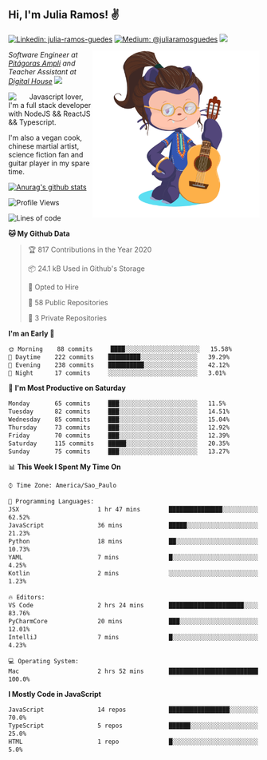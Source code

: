 <h2>Hi, I'm Julia Ramos! &#9996</h2>

[![Linkedin: julia-ramos-guedes](https://img.shields.io/badge/-Linkedin-blue?style=flat&logo=Linkedin&logoColor=white&link=https://www.linkedin.com/in/julia-ramos-guedes/)](https://www.linkedin.com/in/julia-ramos-guedes/)
[![Medium: @juliaramosguedes](https://img.shields.io/badge/-Medium-black?style=flat&logo=Medium&logoColor=white&link=https://medium.com/@juliaramosguedes/)](https://medium.com/@juliaramosguedes/)
![](https://medium.com/@juliaramosguedes/followers)

<!-- 
![Waka Readme](https://github.com/juliaramosguedes/juliaramosguedes/workflows/Waka%20Readme/badge.svg)

![GitHub followers](https://img.shields.io/github/followers/juliaramosguedes?label=Follow&style=for-the-badge&logo=Github&logoColor=white)

![Twitter Follow](https://img.shields.io/twitter/follow/juliaramosdev?label=Follow&style=for-the-badge)
<img src="https://icon-icons.com/icons2/2107/PNG/48/file_type_node_icon_130301.png" width="16px">
<img src="https://icon-icons.com/icons2/2108/PNG/48/react_icon_130845.png" width="16px"> 
 -->

<img align='right' src="https://github.com/juliaramosguedes/juliaramosguedes/blob/master/assets/octocat_julia.png?raw=true" width="335">
<p><em>Software Engineer at <a href="https://www.ampli.com.br/graduacao/vestibular">Pitágoras Ampli</a> and Teacher Assistant at <a href="https://www.digitalhouse.com/br/">Digital House</a> <img src="https://media.giphy.com/media/WUlplcMpOCEmTGBtBW/giphy.gif" width="30"> 
</em></p>


<img align='left' src="https://icon-icons.com/icons2/2108/PNG/48/javascript_icon_130900.png" width="42px"> <p>Javascript lover, I'm a full stack developer with NodeJS && ReactJS && Typescript.</p>
<p>I'm also a vegan cook, chinese martial artist, science fiction fan and guitar player in my spare time.</p>

[![Anurag's github stats](https://github-readme-stats.vercel.app/api?username=juliaramosguedes&hide=issues&count_private=true&show_icons=true&theme=dracula)](https://juliaramos.com.br)
<!-- 
<h3>Checkout some stats since 05/08/2020</h3>
 -->
 
<!--START_SECTION:waka-->
![Profile Views](http://img.shields.io/badge/Profile%20Views-0-blue)

![Lines of code](https://img.shields.io/badge/From%20Hello%20World%20I%27ve%20Written-1.1%20million%20lines%20of%20code-blue)

**🐱 My Github Data** 

> 🏆 817 Contributions in the Year 2020
 > 
> 📦 24.1 kB Used in Github's Storage 
 > 
> 💼 Opted to Hire
 > 
> 📜 58 Public Repositories 
 > 
> 🔑 3 Private Repositories  
 > 
**I'm an Early 🐤** 

```text
🌞 Morning    88 commits     ████░░░░░░░░░░░░░░░░░░░░░   15.58% 
🌆 Daytime    222 commits    █████████░░░░░░░░░░░░░░░░   39.29% 
🌃 Evening    238 commits    ██████████░░░░░░░░░░░░░░░   42.12% 
🌙 Night      17 commits     ░░░░░░░░░░░░░░░░░░░░░░░░░   3.01%

```
📅 **I'm Most Productive on Saturday** 

```text
Monday       65 commits     ███░░░░░░░░░░░░░░░░░░░░░░   11.5% 
Tuesday      82 commits     ███░░░░░░░░░░░░░░░░░░░░░░   14.51% 
Wednesday    85 commits     ███░░░░░░░░░░░░░░░░░░░░░░   15.04% 
Thursday     73 commits     ███░░░░░░░░░░░░░░░░░░░░░░   12.92% 
Friday       70 commits     ███░░░░░░░░░░░░░░░░░░░░░░   12.39% 
Saturday     115 commits    █████░░░░░░░░░░░░░░░░░░░░   20.35% 
Sunday       75 commits     ███░░░░░░░░░░░░░░░░░░░░░░   13.27%

```


📊 **This Week I Spent My Time On** 

```text
⌚︎ Time Zone: America/Sao_Paulo

💬 Programming Languages: 
JSX                      1 hr 47 mins        ███████████████░░░░░░░░░░   62.52% 
JavaScript               36 mins             █████░░░░░░░░░░░░░░░░░░░░   21.23% 
Python                   18 mins             ██░░░░░░░░░░░░░░░░░░░░░░░   10.73% 
YAML                     7 mins              █░░░░░░░░░░░░░░░░░░░░░░░░   4.25% 
Kotlin                   2 mins              ░░░░░░░░░░░░░░░░░░░░░░░░░   1.23%

🔥 Editors: 
VS Code                  2 hrs 24 mins       █████████████████████░░░░   83.76% 
PyCharmCore              20 mins             ███░░░░░░░░░░░░░░░░░░░░░░   12.01% 
IntelliJ                 7 mins              █░░░░░░░░░░░░░░░░░░░░░░░░   4.23%

💻 Operating System: 
Mac                      2 hrs 52 mins       █████████████████████████   100.0%

```

**I Mostly Code in JavaScript** 

```text
JavaScript               14 repos            █████████████████░░░░░░░░   70.0% 
TypeScript               5 repos             ██████░░░░░░░░░░░░░░░░░░░   25.0% 
HTML                     1 repo              █░░░░░░░░░░░░░░░░░░░░░░░░   5.0%

```



<!--END_SECTION:waka-->
